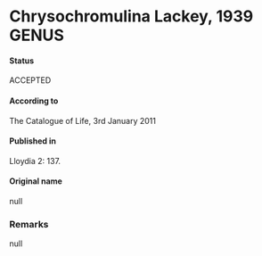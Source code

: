 Chrysochromulina Lackey, 1939 GENUS
=======

#### Status
ACCEPTED

#### According to
The Catalogue of Life, 3rd January 2011

#### Published in
Lloydia 2: 137.

#### Original name
null

### Remarks
null
